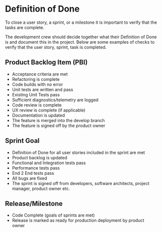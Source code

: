 
# Definition of Done

To close a user story, a sprint, or a milestone it is important to verify that the tasks are complete.

The development crew should decide together what their Definition of Done is and document this in the project. Below are some examples of checks to verify that the user story, sprint, task is completed.

## Product Backlog Item (PBI)

- Acceptance criteria are met
- Refactoring is complete
- Code builds with no error
- Unit tests are written and pass
- Existing Unit Tests pass
- Sufficient diagnostics/telemetry are logged
- Code review is complete
- UX review is complete (if applicable)
- Documentation is updated
- The feature is merged into the develop branch
- The feature is signed off by the product owner

## Sprint Goal

- Definition of Done for all user stories included in the sprint are met
- Product backlog is updated
- Functional and Integration tests pass
- Performance tests pass
- End 2 End tests pass
- All bugs are fixed
- The sprint is signed off from developers, software architects, project manager, product owner etc.

## Release/Milestone

- Code Complete (goals of sprints are met)
- Release is marked as ready for production deployment by product owner
